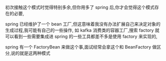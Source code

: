 初次接触这个模式时觉得特别多余,但你用多了 spring 后,你才会觉得这个模式存在的必要,

spring 已经维护了一个 bean 工厂,但这意味着我没有办法扩展自己来决定对象的生成过程,我可能有自己的一些操作,
如 kafka 消费类的容器工厂,搜索 factory 就可以看到一些需要集成进 spring 的一些工具都差不多是使用 factory 来实现的,

spring 有一个 FactoryBean 来做这个事,面试经常会拿这个和 BeanFactory 做区分,说的就是这两种模式